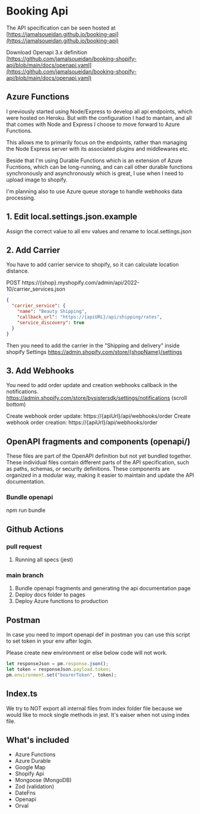 # Booking Api

The API specification can be seen hosted at [https://jamalsoueidan.github.io/booking-api](https://jamalsoueidan.github.io/booking-api)

Download Openapi 3.x definition [https://github.com/jamalsoueidan/booking-shopify-api/blob/main/docs/openapi.yaml](https://github.com/jamalsoueidan/booking-shopify-api/blob/main/docs/openapi.yaml)

## Azure Functions

I previously started using Node/Express to develop all api endpoints, which were hosted on Heroku. But with the configuration I had to mantain, and all that comes with Node and Express I choose to move forward to Azure Functions.

This allows me to primarily focus on the endpoints, rather than managing the Node Express server with its associated plugins and middlewares etc.

Beside that I'm using Durable Functions which is an extension of Azure Fucntions, which can be long-running, and can call other durable functions synchronously and asynchronously which is great, I use when I need to upload image to shopify.

I'm planning also to use Azure queue storage to handle webhooks data processing.

## 1. Edit local.settings.json.example

Assign the correct value to all env values and rename to local.settings.json

## 2. Add Carrier

You have to add carrier service to shopify, so it can calculate location distance.

POST https://{shop}.myshopify.com/admin/api/2022-10/carrier_services.json

```json
{
  "carrier_service": {
    "name": "Beauty Shipping",
    "callback_url": "https://{apiURL}/api/shipping/rates",
    "service_discovery": true
  }
}
```

Then you need to add the carrier in the "Shipping and delivery" inside shopify Settings
https://admin.shopify.com/store/{shopName}/settings

## 3. Add Webhooks

You need to add order update and creation webhooks callback in the notifications.
https://admin.shopify.com/store/bysistersdk/settings/notifications (scroll bottom)

Create webhook order update: https://{apiUrl}/api/webhooks/order
Create webhook order creation: https://{apiUrl}/api/webhooks/order

## OpenAPI fragments and components (openapi/)

These files are part of the OpenAPI definition but not yet bundled together. These individual files contain different parts of the API specification, such as paths, schemas, or security definitions. These components are organized in a modular way, making it easier to maintain and update the API documentation.

### Bundle openapi

npm run bundle

## Github Actions

### pull request

1. Running all specs (jest)

### main branch

1. Bundle openapi fragments and generating the api documentation page
2. Deploy docs folder to pages
3. Deploy Azure functions to production

## Postman

In case you need to import openapi def in postman you can use this script to set token in your env after login.

Please create new environment or else below code will not work.

```js
let responseJson = pm.response.json();
let token = responseJson.payload.token;
pm.environment.set("bearerToken", token);
```

## Index.ts

We try to NOT export all internal files from index folder file because we would like to mock single methods in jest.
It's eaiser when not using index file.

## What's included

- Azure Functions
- Azure Durable
- Google Map
- Shopify Api
- Mongoose (MongoDB)
- Zod (validation)
- DateFns
- Openapi
- Orval
